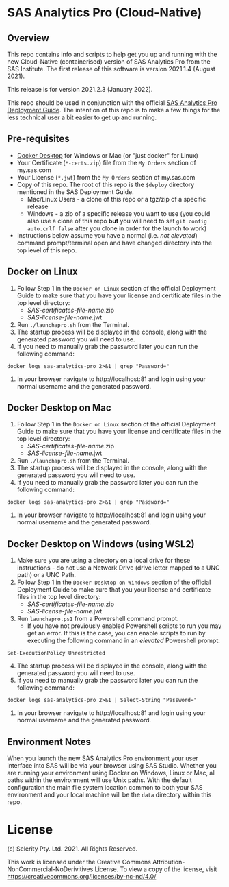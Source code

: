 # SAS Analytics Pro (Cloud-Native)
## Overview
This repo contains info and scripts to help get you up and running with the new Cloud-Native (containerised) version of SAS Analytics Pro from the SAS Institute.  The first release of this software is version 2021.1.4 (August 2021).

This release is for version 2021.2.3 (January 2022).

This repo should be used in conjunction with the official [SAS Analytics Pro Deployment Guide](https://documentation.sas.com/doc/en/anprocdc/v_007/dplyviya0ctr/titlepage.htm).  The intention of this repo is to make a few things for the less technical user a bit easier to get up and running.

## Pre-requisites
* [Docker Desktop](https://www.docker.com/products/docker-desktop) for Windows or Mac (or "just docker" for Linux)
* Your Certificate (`*-certs.zip`) file from the `My Orders` section of my.sas.com
* Your License (`*.jwt`) from the `My Orders` section of my.sas.com
* Copy of this repo. The root of this repo is the `$deploy` directory mentioned in the SAS Deployment Guide.
  * Mac/Linux Users - a clone of this repo or a tgz/zip of a specific release
  * Windows - a zip of a specific release you want to use (you could also use a clone of this repo **but** you will need to set `git config auto.crlf false` after you clone in order for the launch to work)
* Instructions below assume you have a normal (i.e. _not elevated_) command prompt/terminal open and have changed directory into the top level of this repo.


## Docker on Linux
1. Follow Step 1 in the `Docker on Linux` section of the official Deployment Guide to make sure that you have your license and certificate files in the top level directory:
   * _SAS-certificates-file-name_.zip
   * _SAS-license-file-name_.jwt
2. Run `./launchapro.sh` from the Terminal.
3. The startup process will be displayed in the console, along with the generated password you will need to use.
4. If you need to manually grab the password later you can run the following command:
```
docker logs sas-analytics-pro 2>&1 | grep "Password="
```
1. In your browser navigate to http://localhost:81 and login using your normal username and the generated password.

## Docker Desktop on Mac
1. Follow Step 1 in the `Docker on Linux` section of the official Deployment Guide to make sure that you have your license and certificate files in the top level directory:
   * _SAS-certificates-file-name_.zip
   * _SAS-license-file-name_.jwt
2. Run `./launchapro.sh` from the Terminal.
3. The startup process will be displayed in the console, along with the generated password you will need to use.
4. If you need to manually grab the password later you can run the following command:
```
docker logs sas-analytics-pro 2>&1 | grep "Password="
```
1. In your browser navigate to http://localhost:81 and login using your normal username and the generated password.

## Docker Desktop on Windows (using WSL2)
1. Make sure you are using a directory on a local drive for these instructions - do not use a Network Drive (drive letter mapped to a UNC path) or a UNC Path.
2. Follow Step 1 in the `Docker Desktop on Windows` section of the official Deployment Guide to make sure that you your license and certificate files in the top level directory:
   * _SAS-certificates-file-name_.zip
   * _SAS-license-file-name_.jwt
3. Run `launchapro.ps1` from a Powershell command prompt.
   * If you have not previously enabled Powershell scripts to run you may get an error. If this is the case, you can enable scripts to run by executing the following command in an _elevated_ Powershell prompt:
```
Set-ExecutionPolicy Unrestricted
```
4. The startup process will be displayed in the console, along with the generated password you will need to use.
5. If you need to manually grab the password later you can run the following command:
```
docker logs sas-analytics-pro 2>&1 | Select-String "Password="
```
1. In your browser navigate to http://localhost:81 and login using your normal username and the generated password.

## Environment Notes
When you launch the new SAS Analytics Pro environment your user interface into SAS will be via your browser using SAS Studio.  Whether you are running your environment using Docker on Windows, Linux or Mac, all paths within the environment will use Unix paths.  With the default configuration the main file system location common to both your SAS environment and your local machine will be the `data` directory within this repo.

# License
(c) Selerity Pty. Ltd. 2021.  All Rights Reserved.

This work is licensed under the Creative Commons Attribution-NonCommercial-NoDerivitives License. To view a copy 
of the license, visit https://creativecommons.org/licenses/by-nc-nd/4.0/
